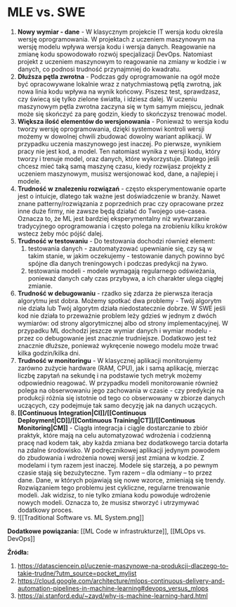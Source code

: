 # MLE vs. SWE

1. **Nowy wymiar - dane** - W klasycznym projekcie IT wersja kodu określa wersję oprogramowania. W projektach z uczeniem maszynowym na wersję modelu wpływa wersja kodu i wersja danych. Reagowanie na zmianę kodu spowodowało rozwój specjalizacji DevOps. Natomiast projekt z uczeniem maszynowym to reagowanie na zmiany w kodzie i w danych, co podnosi trudność przynajmniej do kwadratu.
2. **Dłuższa pętla zwrotna** - Podczas gdy oprogramowanie na ogół może być opracowywane lokalnie wraz z natychmiastową pętlą zwrotną, jak nowa linia kodu wpływa na wynik końcowy. Piszesz test, sprawdzasz, czy świecą się tylko zielone światła, i idziesz dalej. W uczeniu maszynowym pętla zwrotna zaczyna się w tym samym miejscu, jednak może się skończyć za parę godzin, kiedy to skończysz trenować model.
3. **Większa ilość elementów do wersjonowania** - Ponieważ to wersja kodu tworzy wersję oprogramowania, dzięki systemowi kontroli wersji możemy w dowolnej chwili zbudować dowolny wariant aplikacji. W przypadku uczenia maszynowego jest inaczej.  Po pierwsze, wynikiem pracy nie jest kod, a model. Ten natomiast wynika z wersji kodu, który tworzy i trenuje model, oraz danych, które wykorzystuje. Dlatego jeśli chcesz mieć taką samą maszynę czasu, kiedy rozwijasz projekty z uczeniem maszynowym, musisz wersjonować kod, dane, a najlepiej i modele.
4. **Trudność w znalezeniu rozwiązań** - często eksperymentowanie oparte jest o intuicje, dlatego tak ważne jest doświadczenie w branży. Nawet znane patterny/rozwiązania z poprzednich prac czy opracowane przez inne duże firmy, nie zawsze będą działać do Twojego use-casea. Oznacza to, że ML jest bardziej eksperymentalny niż wytwarzanie tradycyjnego oprogramowania i często polega na zrobieniu kilku kroków wstecz żeby móc pójść dalej. 
6. **Trudność w testowaniu** - Do testowania dochodzi również element:
	1. testowania danych - zautomatyzować upewnianie się, czy są w takim stanie, w jakim oczekujemy  - testowanie danych powinno być spójne dla danych treningowych i podczas predykcji na żywo.
	2. testowania modeli - modele wymagają regularnego odświeżania, ponieważ danych cały czas przybywa, a ich charakter ulega ciągłej zmianie.
7. **Trudność w debugowaniu** - rzadko się zdarza że pierwsza iteracja algorytmu jest dobra. Możemy spotkać dwa problemy - Twój algorytm nie działa lub Twój algorytm działa niedostatecznie dobrze. W SWE jeśli kod nie działa to przeważnie problem leży gdzieś w jednym z dwóch wymiarów: od strony algorytmicznej albo od strony implementacyjnej. W przypadku ML dochodzi jeszcze wymiar danych i wymiar modelu - przez co debugowanie jest znacznie trudniejsze. Dodatkowo jest też znacznie dłuższe, ponieważ wykręcenie nowego modelu może trwać kilka godzin/kilka dni. 
8. **Trudność w monitoringu** - W klasycznej aplikacji monitorujemy zarówno zużycie hardware (RAM, CPU), jak i samą aplikację, mierząc liczbę zapytań na sekundę i na podstawie tych metryk możemy odpowiednio reagować. W przypadku modeli monitorowanie również polega na obserwowaniu jego zachowania w czasie - czy predykcje na produkcji różnia się istotnie od tego co obserwowany w zbiorze danych uczących, czy podejmuje tak samo decyzję jak na danych uczących.
9. **[[Continuous Integration|CI]]/[[Continuous Deployment|CD]]/[[Continuous Training|CT]]/[[Continuous Monitoring|CM]]** - Ciągła integracja i ciągle dostarczanie to zbiór praktyk, które mają na celu automatyzować wdrożenia i codzienną pracę nad kodem tak, aby każda zmiana bez dodatkowego tarcia dotarła na zdalne środowisko. W podręcznikowej aplikacji jedynym powodem do zbudowania i wdrożenia nowej wersji jest zmiana w kodzie. Z modelami i tym razem jest inaczej. Modele się starzeją, a po pewnym czasie stają się bezużyteczne. Tym razem – dla odmiany – to przez dane. Dane, w których pojawiają się nowe wzorce, zmieniają się trendy. Rozwiązaniem tego problemu jest cykliczne, regularne trenowanie modeli. Jak widzisz, to nie tylko zmiana kodu powoduje wdrożenie nowych modeli. Oznacza to, że musisz stworzyć i utrzymywać dodatkowy proces.
10. ![[Traditional Software vs. ML System.png]]

**Dodatkowe powiązania:**
[[ML Code w infrastrukturze]], [[MLOps vs. DevOps]]

**Źródła:**
1. https://datasciencein.pl/uczenie-maszynowe-na-produkcji-dlaczego-to-takie-trudne/?utm_source=pocket_mylist
2. https://cloud.google.com/architecture/mlops-continuous-delivery-and-automation-pipelines-in-machine-learning#devops_versus_mlops
3. https://ai.stanford.edu/~zayd/why-is-machine-learning-hard.html
